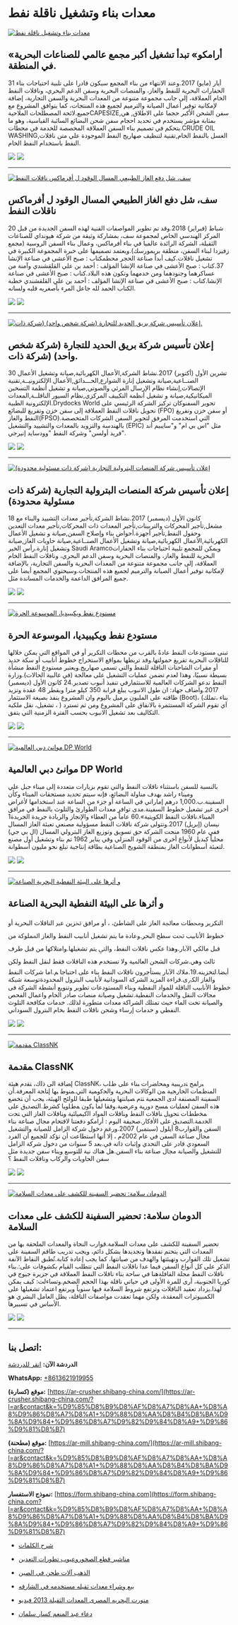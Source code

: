 # معدات بناء وتشغيل ناقلة نفط

<a href="https://swt.shibang-china.com/?l=ar&img&k=%D9%85%D8%B9%D8%AF%D8%A7%D8%AA+%D8%A8%D9%86%D8%A7%D8%A1+%D9%88%D8%AA%D8%B4%D8%BA%D9%8A%D9%84+%D9%86%D8%A7%D9%82%D9%84%D8%A9+%D9%86%D9%81%D8%B7" target="_blank">![معدات بناء وتشغيل ناقلة نفط](http://static.shibang-china.com/all-800x300/948.jpg)</a>

## «أرامكو» تبدأ تشغيل أكبر مجمع عالمي للصناعات البحرية في المنطقة.
31 أيار (مايو) 2017.وعند الانتهاء من بناء المجمع سيكون قادرا على تلبية احتياجات بناء الحفارات البحرية للنفط والغاز، والمنصات البحرية وسفن الدعم البحري، وناقلات النفط الخام العملاقة، إلى جانب مجموعة متنوعة من المعدات البحرية والسفن التجارية، إضافة لإمكانية توفير أعمال الصيانة والترميم لجميع هذه المنتجات، كما يتوافق المشروع مع جميع.لائحة المصطلحات الملاحيةCAPESIZE,سفن الشحن الأكبر حجما على الاطلاق,​ هي بمثابة مؤشر يستخدم في تحديد احجام سفن شحن البضائع السائبة القياسية، وهو ما يتحكم في تصميم بناء السفن العملاقة المخصصة للخدمة في محطات.CRUDE OIL WASHING,الغسل بالنفط الخام,تقنية لتنظيف صهاريج النفط الموجودة علي متن ناقلات النفط باستخدام النفط الخام​.


<a href="https://whatsapp.shibangsoft.com/WhatsApp.php" target="_blank" title="WhatsApp">![](http://static.shibang-china.com/icon/whatsapp.png)</a> <a href="https://swt.shibang-china.com/?l=ar&icon&k=%D9%85%D8%B9%D8%AF%D8%A7%D8%AA+%D8%A8%D9%86%D8%A7%D8%A1+%D9%88%D8%AA%D8%B4%D8%BA%D9%8A%D9%84+%D9%86%D8%A7%D9%82%D9%84%D8%A9+%D9%86%D9%81%D8%B7" target="_blank">![](http://static.shibang-china.com/icon/chat-ar.png)</a>

---

<a href="https://swt.shibang-china.com/?l=ar&img&k=%D9%85%D8%B9%D8%AF%D8%A7%D8%AA+%D8%A8%D9%86%D8%A7%D8%A1+%D9%88%D8%AA%D8%B4%D8%BA%D9%8A%D9%84+%D9%86%D8%A7%D9%82%D9%84%D8%A9+%D9%86%D9%81%D8%B7" target="_blank">![سف، شل دفع الغاز الطبيعي المسال الوقود ل أفرماكس ناقلات النفط](http://static.shibang-china.com/all-800x300/1137.jpg)</a>

## سف، شل دفع الغاز الطبيعي المسال الوقود ل أفرماكس ناقلات النفط
20 شباط (فبراير) 2018.وقد تم تطوير المواصفات الفنية لهذه السفن الجديدة من قبل المركز الهندسي الخاص لمجموعة سف، بمشاركة وثيقة من شركة هيونداي للصناعات الثقيلة، الشركة الرائدة عالميا في بناء أفرماكس، وعمال بناء السفن الروسية (مجمع زفيزدا لبناء السفن، منطقة بريمورسك).ويعتمد تصميمها على خبرة المجموعة الكبيرة في تشغيل ناقلات.كيف أبدأ صناعة الحجر محطمكتاب : صبح الأعشى في صناعة الإنشا 37.كتاب : صبح الأعشى في صناعة الإنشا المؤلف : أحمد بن علي القلقشندي وآمنة من عساكرهما وجنودهما ومن خدمهما وتكون هذه البلاد.كتاب : صبح الأعشى في صناعة الإنشا.كتاب : صبح الأعشى في صناعة الإنشا المؤلف : أحمد بن علي القلقشندي خطبة الكتاب الحمد لله جاعل المرء بأصغريه قلبه ولسانه.


<a href="https://whatsapp.shibangsoft.com/WhatsApp.php" target="_blank" title="WhatsApp">![](http://static.shibang-china.com/icon/whatsapp.png)</a> <a href="https://swt.shibang-china.com/?l=ar&icon&k=%D9%85%D8%B9%D8%AF%D8%A7%D8%AA+%D8%A8%D9%86%D8%A7%D8%A1+%D9%88%D8%AA%D8%B4%D8%BA%D9%8A%D9%84+%D9%86%D8%A7%D9%82%D9%84%D8%A9+%D9%86%D9%81%D8%B7" target="_blank">![](http://static.shibang-china.com/icon/chat-ar.png)</a>

---

<a href="https://swt.shibang-china.com/?l=ar&img&k=%D9%85%D8%B9%D8%AF%D8%A7%D8%AA+%D8%A8%D9%86%D8%A7%D8%A1+%D9%88%D8%AA%D8%B4%D8%BA%D9%8A%D9%84+%D9%86%D8%A7%D9%82%D9%84%D8%A9+%D9%86%D9%81%D8%B7" target="_blank">![إعلان تأسيس شركة بريق الحديد للتجارة (شركة شخص واحد) (شركة ذات.](http://static.shibang-china.com/all-800x300/987.jpg)</a>

## إعلان تأسيس شركة بريق الحديد للتجارة (شركة شخص واحد) (شركة ذات.
30 تشرين الأول (أكتوبر) 2017.نشاط الشركة,الأعمال الكهربائية,صيانة وتشغيل الأعمال الصنــاعية,صيانة وتشغيل إنارة الشوارع,الحـــدائق,الأعمال الإلكترونيــة,تقنية الإتصالات,إنشاء نظام الإرسال المرئي والصوتي,صيانة و تشغيل أنظمة التسخين الميكانيكية,صيانة و تشغيل أنظمة التكييف المركزي,نظام السيور الناقلــة,المعدات الإلكترونية الطبية.Drydocks World تحوير السفنوكان تركيز الشركة الرئيسي على تحويل ناقلات النفط العملاقة إلى سفن خزن وتفريغ للبضائع (FPO) أو سفن خزن وتفريغ النفط والغاز(FPSO).التي استخدمت المرفق لتحوير السفن الشركات المتخصصة بالهندسة والتزويد بالمعدات والتشييد والتشغيل (EPIC) مثل &quot;اس بي ام&quot; و&quot;سايبيم أند فريد أولسن&quot; وشركة النفط &quot;وودسايد إنيرجي&quot;.


<a href="https://whatsapp.shibangsoft.com/WhatsApp.php" target="_blank" title="WhatsApp">![](http://static.shibang-china.com/icon/whatsapp.png)</a> <a href="https://swt.shibang-china.com/?l=ar&icon&k=%D9%85%D8%B9%D8%AF%D8%A7%D8%AA+%D8%A8%D9%86%D8%A7%D8%A1+%D9%88%D8%AA%D8%B4%D8%BA%D9%8A%D9%84+%D9%86%D8%A7%D9%82%D9%84%D8%A9+%D9%86%D9%81%D8%B7" target="_blank">![](http://static.shibang-china.com/icon/chat-ar.png)</a>

---

<a href="https://swt.shibang-china.com/?l=ar&img&k=%D9%85%D8%B9%D8%AF%D8%A7%D8%AA+%D8%A8%D9%86%D8%A7%D8%A1+%D9%88%D8%AA%D8%B4%D8%BA%D9%8A%D9%84+%D9%86%D8%A7%D9%82%D9%84%D8%A9+%D9%86%D9%81%D8%B7" target="_blank">![إعلان تأسيس شركة المنصات البترولية التجارية (شركة ذات مسئولية محدودة)](http://static.shibang-china.com/all-800x300/34.jpg)</a>

## إعلان تأسيس شركة المنصات البترولية التجارية (شركة ذات مسئولية محدودة)
18 كانون الأول (ديسمبر) 2017.نشاط الشركة,تأجير معدات التشييد والبناء مع مشغل,تأجير المحركات والتربينات,تأجير المعدات ذات المحركات,تأجير معدات التعدين وحقول النفط,تأجير أجهزة.أحواض بناء وإصلاح السفن,صيانة و تشغيل الأعمال الكهربائية,الأعمال الكهربائية,صيانة وتشغيل الأعمال الصنــاعية,صيانة حاويات الغاز,صيانة وتشغيل إنارة.رأس الخير Saudi Aramcoويمكن للمجمع تلبية احتياجات بناء الحفارات البحرية للنفط والغاز، والمنصات البحرية وسفن الدعم البحري، وناقلات النفط الخام العملاقة، إلى جانب مجموعة متنوعة من المعدات البحرية والسفن التجارية، بالإضافة لإمكانية توفير أعمال الصيانة والترميم لجميع هذه المنتجات.وسيحتوي المجمع أيضا على جميع المرافق الداعمة والخدمات المساندة مثل.


<a href="https://whatsapp.shibangsoft.com/WhatsApp.php" target="_blank" title="WhatsApp">![](http://static.shibang-china.com/icon/whatsapp.png)</a> <a href="https://swt.shibang-china.com/?l=ar&icon&k=%D9%85%D8%B9%D8%AF%D8%A7%D8%AA+%D8%A8%D9%86%D8%A7%D8%A1+%D9%88%D8%AA%D8%B4%D8%BA%D9%8A%D9%84+%D9%86%D8%A7%D9%82%D9%84%D8%A9+%D9%86%D9%81%D8%B7" target="_blank">![](http://static.shibang-china.com/icon/chat-ar.png)</a>

---

<a href="https://swt.shibang-china.com/?l=ar&img&k=%D9%85%D8%B9%D8%AF%D8%A7%D8%AA+%D8%A8%D9%86%D8%A7%D8%A1+%D9%88%D8%AA%D8%B4%D8%BA%D9%8A%D9%84+%D9%86%D8%A7%D9%82%D9%84%D8%A9+%D9%86%D9%81%D8%B7" target="_blank">![مستودع نفط ويكيبيديا، الموسوعة الحرة](http://static.shibang-china.com/all-800x300/774.jpg)</a>

## مستودع نفط ويكيبيديا، الموسوعة الحرة
تبنى مستودعات النفط عادةً بالقرب من محطات التكرير أو في المواقع التي يمكن خلالها للناقلات البحرية تفريغ حمولتها.وقد تربطها بمواقع الاستخراج خطوط أنابيب أو سكة حديد أو مقرات الشاحنات الناقلة للنفط والتي تسمى صهاريج.ويعتبر مستودع النفط منشأة بسيطة نسبيًا، وهذا لعدم تضمن عمليات التشغيل على معالجة (في غالبية الحالات).وزارة النفط تدعو الشركات العالمية للاستثمارفي تنفيذ أنبوب تصدير.24 كانون الأول (ديسمبر) 2017.واضاف جهاد: ان طول الانبوب يبلغ قرابة 350 كيلو مترا وبقطر 48 عقدة وتزيد طاقته على المليون برميل باليوم وان المشروع ينفذ بصيغة الاستثمار (Boot)، (بناء ،تملك ، تشغيل، نقل ملكية ) اَي تقوم الشركة المستثمرة بالانفاق على المشروع ومن ثم تسترد التكاليف بعد تشغيل الانبوب بحسب الفترة الزمنية التي يتفق.


<a href="https://whatsapp.shibangsoft.com/WhatsApp.php" target="_blank" title="WhatsApp">![](http://static.shibang-china.com/icon/whatsapp.png)</a> <a href="https://swt.shibang-china.com/?l=ar&icon&k=%D9%85%D8%B9%D8%AF%D8%A7%D8%AA+%D8%A8%D9%86%D8%A7%D8%A1+%D9%88%D8%AA%D8%B4%D8%BA%D9%8A%D9%84+%D9%86%D8%A7%D9%82%D9%84%D8%A9+%D9%86%D9%81%D8%B7" target="_blank">![](http://static.shibang-china.com/icon/chat-ar.png)</a>

---

<a href="https://swt.shibang-china.com/?l=ar&img&k=%D9%85%D8%B9%D8%AF%D8%A7%D8%AA+%D8%A8%D9%86%D8%A7%D8%A1+%D9%88%D8%AA%D8%B4%D8%BA%D9%8A%D9%84+%D9%86%D8%A7%D9%82%D9%84%D8%A9+%D9%86%D9%81%D8%B7" target="_blank">![موانئ دبي العالمية DP World](http://static.shibang-china.com/all-800x300/585.jpg)</a>

## موانئ دبي العالمية DP World
بالنسبة للسفن باستثناء ناقلات النفط والتي تقوم بزيارات متعددة إلى ميناء جبل علي وميناء راشد بهدف مناولة البضائع، فإنه سيتم تحديد مستحقات الميناء وكأن السفينة.ب.1,000 درهم إماراتي في الساعة أو جزء من الساعة عند استخدامها لأغراض أخرى غير تشغيل خطوط السفينة.مدى توافر معدات الطوارئ والتلوث بالنفط في مرافق الميناء.ناقلات النفط الكويتية».60 عاماً من العطاء والإنجاز والريادة جريدة الجريدة1 نيسان (إبريل) 2017.وتتولى شركة ناقلات النفط مسؤولية مصنعي تعبئة الغاز المسال ففي عام 1960 منحت الشركة حق تسويق وتوزيع الغاز البترولي المسال (ال بي جي) محلياً كبديل لأنواع أخرى من الوقود المنزلي وفي يناير 1962 تم بناء وتشغيل أول مصنع لتعبئة أسطوانات الغاز بمنطقة الشويخ الصناعية بطاقة إنتاجية تبلغ نحو مليون أسطوانة.


<a href="https://whatsapp.shibangsoft.com/WhatsApp.php" target="_blank" title="WhatsApp">![](http://static.shibang-china.com/icon/whatsapp.png)</a> <a href="https://swt.shibang-china.com/?l=ar&icon&k=%D9%85%D8%B9%D8%AF%D8%A7%D8%AA+%D8%A8%D9%86%D8%A7%D8%A1+%D9%88%D8%AA%D8%B4%D8%BA%D9%8A%D9%84+%D9%86%D8%A7%D9%82%D9%84%D8%A9+%D9%86%D9%81%D8%B7" target="_blank">![](http://static.shibang-china.com/icon/chat-ar.png)</a>

---

<a href="https://swt.shibang-china.com/?l=ar&img&k=%D9%85%D8%B9%D8%AF%D8%A7%D8%AA+%D8%A8%D9%86%D8%A7%D8%A1+%D9%88%D8%AA%D8%B4%D8%BA%D9%8A%D9%84+%D9%86%D8%A7%D9%82%D9%84%D8%A9+%D9%86%D9%81%D8%B7" target="_blank">![و أﺛﺮﻫﺎ ﻋﻠﻰ اﻟﺒﻴﺌﺔ اﻟﻨﻔﻄﻴﺔ اﻟﺒﺤﺮﻳﺔ اﻟﺼﻨﺎﻋﺔ](http://static.shibang-china.com/all-800x300/503.jpg)</a>

## و أﺛﺮﻫﺎ ﻋﻠﻰ اﻟﺒﻴﺌﺔ اﻟﻨﻔﻄﻴﺔ اﻟﺒﺤﺮﻳﺔ اﻟﺼﻨﺎﻋﺔ
اﻟﺘﻜﺮﻳﺮ وﳏﻄﺎت ﻣﻌﺎﳉﺔ اﻟﻐﺎز ﻋﻠﻰ اﻟﺸﺎﻃﺊ، ، أو ﻣﺮاﻓﻖ ﲣﺰﻳﻦ ﻋﱪ اﻟﻨﺎﻗﻼت اﻟﺒﺤﺮﻳﺔ أو ﺧﻄﻮط اﻷﻧﺎﺑﻴﺐ ﲢﺖ ﺳﻄﺢ اﻟﺒﺤﺮ.وﻋﺎدة ﻣﺎ ﻳﺘﻢ ﺗﺸﻐﻴﻞ أﻧﺎﺑﻴﺐ اﻟﻨﻔﻂ واﻟﻐﺎز اﳌﻤﻠﻮﻛﺔ ﻣﻦ ﻗﺒﻞ ﻣﺎﻟﻜﻲ اﻵﺑﺎر.وﻫﺬا ﻋﻜﺲ ﻧﺎﻗﻼت اﻟﻨﻔﻂ، واﻟﱵ ﻳﺘﻢ ﺗﺸﻐﻴﻠﻬﺎ.واﻣﺘﻼﻛﻬﺎ ﻣﻦ ﻗﺒﻞ ﻃﺮف ﺛﺎﻟﺚ وﻫﻲ.ﺷﺮﻛﺎت اﻟﺸﺤﻦ اﻟﻌﺎﳌﻴﺔ وﻻ ﺗﺴﺘﺨﺪم ﻫﺬﻩ اﻟﻨﺎﻗﻼت ﻓﻘﻂ ﻟﻨﻘﻞ اﻟﻨﻔﻂ وﻟﻜﻦ أﻳﻀﺎ.ﻟﺘﺨﺰﻳﻨﻪ.19.ﻣﻼك اﻵﺑﺎر ﻳﺴﺘﺄﺟﺮون ﻧﺎﻗﻼت اﻟﻨﻔﻂ ﺑﻨﺎء ﻋﻠﻰ اﺣﺘﻴﺎﺟﺎ ﻢ.اﻣﺎ ﺷﺮﻛﺎت اﻟﻨﻔﻂ واﻟﻐﺎز اﻟﻜﱪى.قراءة المزيد الشركة السودانية لأنابيب البترول المحدودةتوسعة شبكة خطوط الأنابيب الناقلة للمواد النفطية وبناء المستودعات تطوير وتنويع أنشطة الشركة فى مجالات النقل والخدمات النفطية.تشغيل وصيانة منصات صادر الخام واعمال الفحص والصيانة تحت الماء حيث تمتلك الشراكة معدات متطورة لذلك. خدمات مكافحة التلوث النفطي و خدمات إرساء وشحن ناقلات النفط بخام البترول السوداني.


<a href="https://whatsapp.shibangsoft.com/WhatsApp.php" target="_blank" title="WhatsApp">![](http://static.shibang-china.com/icon/whatsapp.png)</a> <a href="https://swt.shibang-china.com/?l=ar&icon&k=%D9%85%D8%B9%D8%AF%D8%A7%D8%AA+%D8%A8%D9%86%D8%A7%D8%A1+%D9%88%D8%AA%D8%B4%D8%BA%D9%8A%D9%84+%D9%86%D8%A7%D9%82%D9%84%D8%A9+%D9%86%D9%81%D8%B7" target="_blank">![](http://static.shibang-china.com/icon/chat-ar.png)</a>

---

<a href="https://swt.shibang-china.com/?l=ar&img&k=%D9%85%D8%B9%D8%AF%D8%A7%D8%AA+%D8%A8%D9%86%D8%A7%D8%A1+%D9%88%D8%AA%D8%B4%D8%BA%D9%8A%D9%84+%D9%86%D8%A7%D9%82%D9%84%D8%A9+%D9%86%D9%81%D8%B7" target="_blank">![ﻤﻘدﻤﺔ ClassNK](http://static.shibang-china.com/all-800x300/149.jpg)</a>

## ﻤﻘدﻤﺔ ClassNK
إﻀﺎﻓﺔ اﻟﻰ ذﻟك، ﺘﻘدم ﻫﻴﺌﺔ ClassNK، ﺒراﻤﺞ ﺘدرﻴﺒﻴﺔ وﻤﺤﺎﻀرات ﺒﻨﺎء ﻋﻠﻰ طﻠب اﻟﻤﻨظﻤﺎت اﻟﺨﺎرﺠﻴﺔ ﻤن اﻟوﻛﺎﻻت اﻟﺒﺤرﻴﺔ واﻟﺤﻛوﻤﻴﺔ اﻟﺘﻲ.ﻤﻨوط ﺒﻬﺎ إﺘﺎﺤﺔ اﻟﻤﻌرﻓﺔ.أن اﻟﺴﻔﻴﻨﺔ اﻟﻤﺼﻨﻔﺔ ﻟدى اﻟﺠﻤﻌﻴﺔ ﺘﺘم ﺼﻴﺎﻨﺘﻬﺎ وﺘﺸﻐﻴﻠﻬﺎ طﺒﻘﺎ ﻟﻠواﺌﺢ اﻟﻬﻴﺌﺔ، ﻴﺠب أن ﺘﺨﻀﻊ ﻫذﻩ اﻟﺴﻔن ﻟﻌﻤﻠﻴﺎت ﻤﺴﺢ دورﻴﺔ وﻋرﻀﻴﺔ.وﻓﻘﺎ ﻟﻤﺎ ﻴﻛون ﻤطﻠوﺒﺎ ﻛﺸرط.اﻟﺘﺼدﻴق ﻋﻠﻰ ﻤﺨططﺎت ﺘﺤوﻴﻝ ﻨﺎﻗﻼت اﻟﻨﻔط وﻨﺎﻗﻼت اﻟﻤواد اﻟﻛﻴﻤﻴﺎﺌﻴﺔ وﻨﺎﻗﻼت اﻟﻐﺎز اﻟﺘﻲ ﺘﺤت اﻟﺨدﻤﺔ.اﻟﺘﺼدﻴق ﻋﻠﻰ اﻷﻓﻛﺎر.صحيفة اليوم : أرامكو دفعتنا لاقتحام مجال صناعة بناء السفن والقوارب8 أيلول (سبتمبر) 2007.ورغم دخول شركة الزامل للصيانة والتشغيل مجال صناعة السفن في عام 2002م ، إلا أنها استطاعت أن تؤكد للجميع أن الفرد السعودي قادر على التحدي وإثبات ذاته في.بعد 5 سنوات من دخول شركة الزامل للتشغيل والصيانة مجال صناعة بناء السفن.هل هناك نية للتوسع وبناء سفن جديدة مثل سفن الحاويات والركاب وناقلات النفط ؟


<a href="https://whatsapp.shibangsoft.com/WhatsApp.php" target="_blank" title="WhatsApp">![](http://static.shibang-china.com/icon/whatsapp.png)</a> <a href="https://swt.shibang-china.com/?l=ar&icon&k=%D9%85%D8%B9%D8%AF%D8%A7%D8%AA+%D8%A8%D9%86%D8%A7%D8%A1+%D9%88%D8%AA%D8%B4%D8%BA%D9%8A%D9%84+%D9%86%D8%A7%D9%82%D9%84%D8%A9+%D9%86%D9%81%D8%B7" target="_blank">![](http://static.shibang-china.com/icon/chat-ar.png)</a>

---

<a href="https://swt.shibang-china.com/?l=ar&img&k=%D9%85%D8%B9%D8%AF%D8%A7%D8%AA+%D8%A8%D9%86%D8%A7%D8%A1+%D9%88%D8%AA%D8%B4%D8%BA%D9%8A%D9%84+%D9%86%D8%A7%D9%82%D9%84%D8%A9+%D9%86%D9%81%D8%B7" target="_blank">![الدومان سلامة: تحضير السفينة للكشف على معدات السلامة](http://static.shibang-china.com/all-800x300/96.jpg)</a>

## الدومان سلامة: تحضير السفينة للكشف على معدات السلامة
تحضير السفينة للكشف على معدات السلامة.قوارب النجاة والمعدات الملحقة بها من المعدات التي يتحتم تفقدها وتجديدها بشكل دائم، ويجب تدريب طاقم السفينة على تشغيل تلك القوارب وتهيئتها والهدف من صيانتها، كما يجب إعادة كتابة.تُطبق النقاط الآنفة الذكر على كل أنواع السفن فيما عدا ناقلات النفط التي تتطلب القيام بكشوفات على:.بناء ناقلات النفط مجلة القافلةهنا في ساحة بناء ناقلات النفط العملاقة في جزيرة جيوج في كوريا الجنوبية، أرى للمرة الأولى في حياتي ناقلة بهذا الحجم الضخم.وتساءلت: كيف يمكن لهذا.يزداد تعقيد الناقلات وترتفع شروط السلامة فيها سنوياً ويرتفع اعتماد تشغيلها على الكمبيوترات المعقدة، ولكن مهما تعقدت مواصفات الناقلة، يظل العامل البشري هو الأساس في تسييرها.


<a href="https://whatsapp.shibangsoft.com/WhatsApp.php" target="_blank" title="WhatsApp">![](http://static.shibang-china.com/icon/whatsapp.png)</a> <a href="https://swt.shibang-china.com/?l=ar&icon&k=%D9%85%D8%B9%D8%AF%D8%A7%D8%AA+%D8%A8%D9%86%D8%A7%D8%A1+%D9%88%D8%AA%D8%B4%D8%BA%D9%8A%D9%84+%D9%86%D8%A7%D9%82%D9%84%D8%A9+%D9%86%D9%81%D8%B7" target="_blank">![](http://static.shibang-china.com/icon/chat-ar.png)</a>

---
## اتصل بنا:

**الدردشة الآن:** [انقر للدردشة](https://swt.shibang-china.com?l=ar&contact&k=%D9%85%D8%B9%D8%AF%D8%A7%D8%AA+%D8%A8%D9%86%D8%A7%D8%A1+%D9%88%D8%AA%D8%B4%D8%BA%D9%8A%D9%84+%D9%86%D8%A7%D9%82%D9%84%D8%A9+%D9%86%D9%81%D8%B7)

**WhatsApp:**  [+8613621919955](https://whatsapp.shibangsoft.com/WhatsApp.php)

**موقع (كسارة):** [https://ar-crusher.shibang-china.com/](https://ar-crusher.shibang-china.com/?l=ar&contact&k=%D9%85%D8%B9%D8%AF%D8%A7%D8%AA+%D8%A8%D9%86%D8%A7%D8%A1+%D9%88%D8%AA%D8%B4%D8%BA%D9%8A%D9%84+%D9%86%D8%A7%D9%82%D9%84%D8%A9+%D9%86%D9%81%D8%B7)

**موقع (مطحنة):** [https://ar-mill.shibang-china.com/](https://ar-mill.shibang-china.com/?l=ar&contact&k=%D9%85%D8%B9%D8%AF%D8%A7%D8%AA+%D8%A8%D9%86%D8%A7%D8%A1+%D9%88%D8%AA%D8%B4%D8%BA%D9%8A%D9%84+%D9%86%D8%A7%D9%82%D9%84%D8%A9+%D9%86%D9%81%D8%B7)

**نموذج الاستفسار:** [https://form.shibang-china.com](https://form.shibang-china.com?l=ar&contact&k=%D9%85%D8%B9%D8%AF%D8%A7%D8%AA+%D8%A8%D9%86%D8%A7%D8%A1+%D9%88%D8%AA%D8%B4%D8%BA%D9%8A%D9%84+%D9%86%D8%A7%D9%82%D9%84%D8%A9+%D9%86%D9%81%D8%B7)

* [شرح الكلمات](../32/%D8%B4%D8%B1%D8%AD%20%D8%A7%D9%84%D9%83%D9%84%D9%85%D8%A7%D8%AA.md)

* [مناشير قطع الصخور﻿وعيوب تطورات التعدين](../34/%D9%85%D9%86%D8%A7%D8%B4%D9%8A%D8%B1%20%D9%82%D8%B7%D8%B9%20%D8%A7%D9%84%D8%B5%D8%AE%D9%88%D8%B1%EF%BB%BF%D9%88%D8%B9%D9%8A%D9%88%D8%A8%20%D8%AA%D8%B7%D9%88%D8%B1%D8%A7%D8%AA%20%D8%A7%D9%84%D8%AA%D8%B9%D8%AF%D9%8A%D9%86.md)

* [الذهب آلات طحن في الصين](../35/%D8%A7%D9%84%D8%B0%D9%87%D8%A8%20%D8%A2%D9%84%D8%A7%D8%AA%20%D8%B7%D8%AD%D9%86%20%D9%81%D9%8A%20%D8%A7%D9%84%D8%B5%D9%8A%D9%86.md)

* [بيع وشراء معدات ثقيله مستخدمه في الشارقه](../33/%D8%A8%D9%8A%D8%B9%20%D9%88%D8%B4%D8%B1%D8%A7%D8%A1%20%D9%85%D8%B9%D8%AF%D8%A7%D8%AA%20%D8%AB%D9%82%D9%8A%D9%84%D9%87%20%D9%85%D8%B3%D8%AA%D8%AE%D8%AF%D9%85%D9%87%20%D9%81%D9%8A%20%D8%A7%D9%84%D8%B4%D8%A7%D8%B1%D9%82%D9%87.md)

* [منورت البحريه المصرى المعدات الثقيلة 2013 فيديو](../34/%D9%85%D9%86%D9%88%D8%B1%D8%AA%20%D8%A7%D9%84%D8%A8%D8%AD%D8%B1%D9%8A%D9%87%20%D8%A7%D9%84%D9%85%D8%B5%D8%B1%D9%89%20%D8%A7%D9%84%D9%85%D8%B9%D8%AF%D8%A7%D8%AA%20%D8%A7%D9%84%D8%AB%D9%82%D9%8A%D9%84%D8%A9%202013%20%D9%81%D9%8A%D8%AF%D9%8A%D9%88.md)

* [دعاء عبد المنعم كسار سلمان](../35/%D8%AF%D8%B9%D8%A7%D8%A1%20%D8%B9%D8%A8%D8%AF%20%D8%A7%D9%84%D9%85%D9%86%D8%B9%D9%85%20%D9%83%D8%B3%D8%A7%D8%B1%20%D8%B3%D9%84%D9%85%D8%A7%D9%86.md)